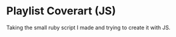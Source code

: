 Playlist Coverart (JS)
===========

Taking the small ruby script I made and trying to create it with JS.